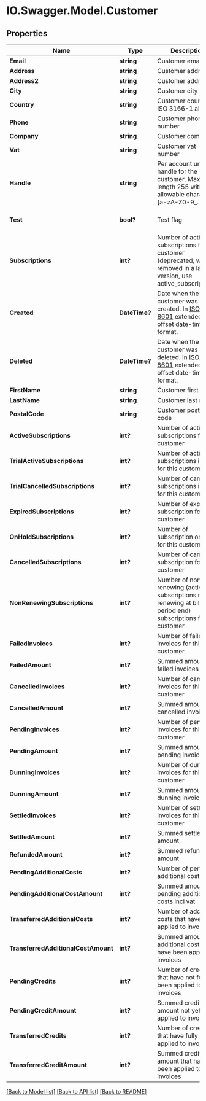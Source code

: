 # IO.Swagger.Model.Customer
## Properties

Name | Type | Description | Notes
------------ | ------------- | ------------- | -------------
**Email** | **string** | Customer email | [optional] 
**Address** | **string** | Customer address | [optional] 
**Address2** | **string** | Customer address2 | [optional] 
**City** | **string** | Customer city | [optional] 
**Country** | **string** | Customer country in ISO 3166-1 alpha-2 | [optional] 
**Phone** | **string** | Customer phone number | [optional] 
**Company** | **string** | Customer company | [optional] 
**Vat** | **string** | Customer vat number | [optional] 
**Handle** | **string** | Per account unique handle for the customer. Max length 255 with allowable characters [a-zA-Z0-9_.-@]. | 
**Test** | **bool?** | Test flag | [optional] [default to false]
**Subscriptions** | **int?** | Number of active subscriptions for this customer (deprecated, will be removed in a later version, use active_subscriptions) | 
**Created** | **DateTime?** | Date when the customer was created. In [ISO-8601](http://en.wikipedia.org/wiki/ISO_8601) extended offset date-time format. | 
**Deleted** | **DateTime?** | Date when the customer was deleted. In [ISO-8601](http://en.wikipedia.org/wiki/ISO_8601) extended offset date-time format. | [optional] 
**FirstName** | **string** | Customer first name | [optional] 
**LastName** | **string** | Customer last name | [optional] 
**PostalCode** | **string** | Customer postal code | [optional] 
**ActiveSubscriptions** | **int?** | Number of active subscriptions for this customer | 
**TrialActiveSubscriptions** | **int?** | Number of active subscriptions in trial for this customer | 
**TrialCancelledSubscriptions** | **int?** | Number of cancelled subscriptions in trial for this customer | 
**ExpiredSubscriptions** | **int?** | Number of expired subscription for this customer | 
**OnHoldSubscriptions** | **int?** | Number of subscription on hold for this customer | 
**CancelledSubscriptions** | **int?** | Number of cancelled subscription for this customer | 
**NonRenewingSubscriptions** | **int?** | Number of non renewing (active subscriptions not renewing at billing period end) subscriptions for this customer | 
**FailedInvoices** | **int?** | Number of failed invoices for this customer | 
**FailedAmount** | **int?** | Summed amount for failed invoices | 
**CancelledInvoices** | **int?** | Number of cancelled invoices for this customer | 
**CancelledAmount** | **int?** | Summed amount for cancelled invoices | 
**PendingInvoices** | **int?** | Number of pending invoices for this customer | 
**PendingAmount** | **int?** | Summed amount for pending invoices | 
**DunningInvoices** | **int?** | Number of dunning invoices for this customer | 
**DunningAmount** | **int?** | Summed amount for dunning invoices | 
**SettledInvoices** | **int?** | Number of settled invoices for this customer | 
**SettledAmount** | **int?** | Summed settled amount | 
**RefundedAmount** | **int?** | Summed refunded amount | 
**PendingAdditionalCosts** | **int?** | Number of pending additional costs | 
**PendingAdditionalCostAmount** | **int?** | Summed amount of pending additional costs incl vat | 
**TransferredAdditionalCosts** | **int?** | Number of additional costs that have been applied to invoices | 
**TransferredAdditionalCostAmount** | **int?** | Summed amount of additional costs that have been applied to invoices | 
**PendingCredits** | **int?** | Number of credits that have not fully been applied to invoices | 
**PendingCreditAmount** | **int?** | Summed credit amount not yet applied to invoices | 
**TransferredCredits** | **int?** | Number of credits that have fully been applied to invoices | 
**TransferredCreditAmount** | **int?** | Summed credit amount that have been applied to invoices | 

[[Back to Model list]](../README.md#documentation-for-models) [[Back to API list]](../README.md#documentation-for-api-endpoints) [[Back to README]](../README.md)

